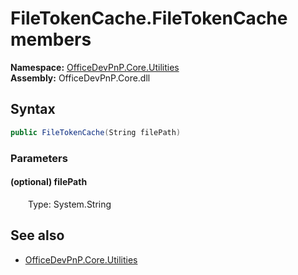 # FileTokenCache.FileTokenCache members 
  

**Namespace:** [OfficeDevPnP.Core.Utilities](OfficeDevPnP.Core.Utilities.md)  
**Assembly:** OfficeDevPnP.Core.dll  
## Syntax
```C#
public FileTokenCache(String filePath)
```
### Parameters
#### (optional) filePath  
&emsp;&emsp;Type: System.String  
## See also
- [OfficeDevPnP.Core.Utilities](OfficeDevPnP.Core.Utilities.md)
